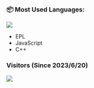 ### 📦 Most Used Languages:
<img src="https://skillicons.dev/icons?i=cpp,js">

- EPL
- JavaScript
- C++

### Visitors (Since 2023/6/20)
![](https://count.getloli.com/get/@:OrigamiGamer?theme=rule34)

<!--
**OrigamiGamer/OrigamiGamer** is a ✨ _special_ ✨ repository because its `README.md` (this file) appears on your GitHub profile.

Here are some ideas to get you started:

- 🔭 I’m currently working on ...
- 🌱 I’m currently learning ...
- 👯 I’m looking to collaborate on ...
- 🤔 I’m looking for help with ...
- 💬 Ask me about ...
- 📫 How to reach me: ...
- 😄 Pronouns: ...
- ⚡ Fun fact: ...
-->
